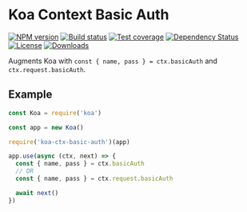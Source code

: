 # Koa Context Basic Auth

[![NPM version][npm-image]][npm-url]
[![Build status][travis-image]][travis-url]
[![Test coverage][codecov-image]][codecov-url]
[![Dependency Status][david-image]][david-url]
[![License][license-image]][license-url]
[![Downloads][downloads-image]][downloads-url]

Augments Koa with `const { name, pass } = ctx.basicAuth` and `ctx.request.basicAuth`.

## Example

```js
const Koa = require('koa')

const app = new Koa()

require('koa-ctx-basic-auth')(app)

app.use(async (ctx, next) => {
  const { name, pass } = ctx.basicAuth
  // OR
  const { name, pass } = ctx.request.basicAuth

  await next()
})
```

[npm-image]: https://img.shields.io/npm/v/koa-ctx-basic-auth.svg?style=flat-square
[npm-url]: https://npmjs.org/package/koa-ctx-basic-auth
[travis-image]: https://img.shields.io/travis/koajs/ctx-basic-auth/master.svg?style=flat-square
[travis-url]: https://travis-ci.org/koajs/ctx-basic-auth
[codecov-image]: https://img.shields.io/codecov/c/github/koajs/ctx-basic-auth/master.svg?style=flat-square
[codecov-url]: https://codecov.io/github/koajs/ctx-basic-auth
[david-image]: http://img.shields.io/david/koajs/ctx-basic-auth.svg?style=flat-square
[david-url]: https://david-dm.org/koajs/ctx-basic-auth
[license-image]: http://img.shields.io/npm/l/koa-ctx-basic-auth.svg?style=flat-square
[license-url]: LICENSE
[downloads-image]: http://img.shields.io/npm/dm/koa-ctx-basic-auth.svg?style=flat-square
[downloads-url]: https://npmjs.org/package/koa-ctx-basic-auth
